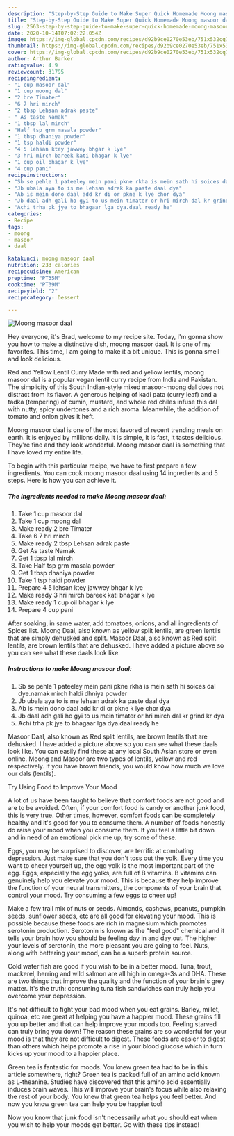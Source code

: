 ```yaml
---
description: "Step-by-Step Guide to Make Super Quick Homemade Moong masoor daal"
title: "Step-by-Step Guide to Make Super Quick Homemade Moong masoor daal"
slug: 2563-step-by-step-guide-to-make-super-quick-homemade-moong-masoor-daal
date: 2020-10-14T07:02:22.054Z
image: https://img-global.cpcdn.com/recipes/d92b9ce0270e53eb/751x532cq70/moong-masoor-daal-recipe-main-photo.jpg
thumbnail: https://img-global.cpcdn.com/recipes/d92b9ce0270e53eb/751x532cq70/moong-masoor-daal-recipe-main-photo.jpg
cover: https://img-global.cpcdn.com/recipes/d92b9ce0270e53eb/751x532cq70/moong-masoor-daal-recipe-main-photo.jpg
author: Arthur Barker
ratingvalue: 4.9
reviewcount: 31795
recipeingredient:
- "1 cup masoor dal"
- "1 cup moong dal"
- "2 bre Timater"
- "6 7 hri mirch"
- "2 tbsp Lehsan adrak paste"
- " As taste Namak"
- "1 tbsp lal mirch"
- "Half tsp grm masala powder"
- "1 tbsp dhaniya powder"
- "1 tsp haldi powder"
- "4 5 lehsan ktey jawwey bhgar k lye"
- "3 hri mirch bareek kati bhagar k lye"
- "1 cup oil bhagar k lye"
- "4 cup pani"
recipeinstructions:
- "Sb se pehle 1 pateeley mein pani pkne rkha is mein sath hi soices dal dye.namak mirch haldi dhniya powder"
- "Jb ubala aya to is me lehsan adrak ka paste daal dya"
- "Ab is mein dono daal add kr di or pkne k lye chor dya"
- "Jb daal adh gali ho gyi to us mein timater or hri mirch dal kr grind kr dya"
- "Achi trha pk jye to bhagaar lga dya.daal ready he"
categories:
- Recipe
tags:
- moong
- masoor
- daal

katakunci: moong masoor daal 
nutrition: 233 calories
recipecuisine: American
preptime: "PT35M"
cooktime: "PT39M"
recipeyield: "2"
recipecategory: Dessert

---
```



![Moong masoor daal](https://img-global.cpcdn.com/recipes/d92b9ce0270e53eb/751x532cq70/moong-masoor-daal-recipe-main-photo.jpg)

Hey everyone, it's Brad, welcome to my recipe site. Today, I'm gonna show you how to make a distinctive dish, moong masoor daal. It is one of my favorites. This time, I am going to make it a bit unique. This is gonna smell and look delicious.

Red and Yellow Lentil Curry Made with red and yellow lentils, moong masoor dal is a popular vegan lentil curry recipe from India and Pakistan. The simplicity of this South Indian-style mixed masoor-moong dal does not distract from its flavor. A generous helping of kadi pata (curry leaf) and a tadka (tempering) of cumin, mustard, and whole red chiles infuse this dal with nutty, spicy undertones and a rich aroma. Meanwhile, the addition of tomato and onion gives it heft.

Moong masoor daal is one of the most favored of recent trending meals on earth. It is enjoyed by millions daily. It is simple, it is fast, it tastes delicious. They're fine and they look wonderful. Moong masoor daal is something that I have loved my entire life.


To begin with this particular recipe, we have to first prepare a few ingredients. You can cook moong masoor daal using 14 ingredients and 5 steps. Here is how you can achieve it.

<!--inarticleads1-->

##### The ingredients needed to make Moong masoor daal:

1. Take 1 cup masoor dal
1. Take 1 cup moong dal
1. Make ready 2 bre Timater
1. Take 6 7 hri mirch
1. Make ready 2 tbsp Lehsan adrak paste
1. Get  As taste Namak
1. Get 1 tbsp lal mirch
1. Take Half tsp grm masala powder
1. Get 1 tbsp dhaniya powder
1. Take 1 tsp haldi powder
1. Prepare 4 5 lehsan ktey jawwey bhgar k lye
1. Make ready 3 hri mirch bareek kati bhagar k lye
1. Make ready 1 cup oil bhagar k lye
1. Prepare 4 cup pani


After soaking, in same water, add tomatoes, onions, and all ingredients of Spices list. Moong Daal, also known as yellow split lentils, are green lentils that are simply dehusked and split. Masoor Daal, also known as Red split lentils, are brown lentils that are dehusked. I have added a picture above so you can see what these daals look like. 

<!--inarticleads2-->

##### Instructions to make Moong masoor daal:

1. Sb se pehle 1 pateeley mein pani pkne rkha is mein sath hi soices dal dye.namak mirch haldi dhniya powder
1. Jb ubala aya to is me lehsan adrak ka paste daal dya
1. Ab is mein dono daal add kr di or pkne k lye chor dya
1. Jb daal adh gali ho gyi to us mein timater or hri mirch dal kr grind kr dya
1. Achi trha pk jye to bhagaar lga dya.daal ready he


Masoor Daal, also known as Red split lentils, are brown lentils that are dehusked. I have added a picture above so you can see what these daals look like. You can easily find these at any local South Asian store or even online. Moong and Masoor are two types of lentils, yellow and red respectively. If you have brown friends, you would know how much we love our dals (lentils). 

Try Using Food to Improve Your Mood


A lot of us have been taught to believe that comfort foods are not good and are to be avoided. Often, if your comfort food is candy or another junk food, this is very true. Other times, however, comfort foods can be completely healthy and it's good for you to consume them. A number of foods honestly do raise your mood when you consume them. If you feel a little bit down and in need of an emotional pick me up, try some of these.

Eggs, you may be surprised to discover, are terrific at combating depression. Just make sure that you don't toss out the yolk. Every time you want to cheer yourself up, the egg yolk is the most important part of the egg. Eggs, especially the egg yolks, are full of B vitamins. B vitamins can genuinely help you elevate your mood. This is because they help improve the function of your neural transmitters, the components of your brain that control your mood. Try consuming a few eggs to cheer up!

Make a few trail mix of nuts or seeds. Almonds, cashews, peanuts, pumpkin seeds, sunflower seeds, etc are all good for elevating your mood. This is possible because these foods are rich in magnesium which promotes serotonin production. Serotonin is known as the "feel good" chemical and it tells your brain how you should be feeling day in and day out. The higher your levels of serotonin, the more pleasant you are going to feel. Nuts, along with bettering your mood, can be a superb protein source.

Cold water fish are good if you wish to be in a better mood. Tuna, trout, mackerel, herring and wild salmon are all high in omega-3s and DHA. These are two things that improve the quality and the function of your brain's grey matter. It's the truth: consuming tuna fish sandwiches can truly help you overcome your depression. 

It's not difficult to fight your bad mood when you eat grains. Barley, millet, quinoa, etc are great at helping you have a happier mood. These grains fill you up better and that can help improve your moods too. Feeling starved can truly bring you down! The reason these grains are so wonderful for your mood is that they are not difficult to digest. These foods are easier to digest than others which helps promote a rise in your blood glucose which in turn kicks up your mood to a happier place.

Green tea is fantastic for moods. You knew green tea had to be in this article somewhere, right? Green tea is packed full of an amino acid known as L-theanine. Studies have discovered that this amino acid essentially induces brain waves. This will improve your brain's focus while also relaxing the rest of your body. You knew that green tea helps you feel better. And now you know green tea can help you be happier too!

Now you know that junk food isn't necessarily what you should eat when you wish to help your moods get better. Go  with  these tips  instead!

